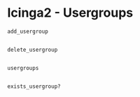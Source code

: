 # Icinga2 - Usergroups


    add_usergroup


    delete_usergroup


    usergroups


    exists_usergroup?



